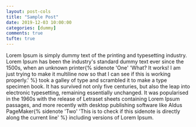 ```yaml
---
layout: post-cols
title: "Sample Post"
date: 2019-12-03 10:00:00
categories: [dummy]
comments: true
tufte: true
---
```


Lorem Ipsum is simply dummy text of the printing and typesetting industry. Lorem Ipsum has been the industry's standard dummy text ever since the 1500s, when an unknown printer{% sidenote 'One' 'What? It works! I am just trying to make it multiline now so that I can see if this is working properly.' %} took a galley of type and scrambled it to make a type specimen book. It has survived not only five centuries, but also the leap into electronic typesetting, remaining essentially unchanged. It was popularised in the 1960s with the release of Letraset sheets containing Lorem Ipsum passages, and more recently with desktop publishing software like Aldus PageMaker{% sidenote 'Two' 'This is to check if this sidenote is directly along the current line' %} including versions of Lorem Ipsum.
